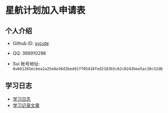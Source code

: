 # 星航计划加入申请表

## 个人介绍

- Github ID: [sycute](https://github.com/sycute)

- QQ: 398910296

- Sui 账号地址: `0x661265ecbea1a25e0a36d2bedd1ff05418fed2183b5c62c0243bee5ac30c52d6`

## 学习日志

- [学习日志](journal.md)
- [学习记录文章](https://juejin.cn/column/7347616740853022770)
